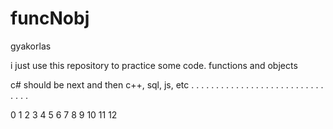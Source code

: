 # funcNobj
gyakorlas

i just use this repository to practice some code.
functions and objects

c# should be next and then c++, sql, js, etc
. . . . . . . . . . . . . . . . . . . . . . . . . . . . . . .

0
1
2
3
4
5
6
7
8
9
10
11
12
